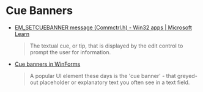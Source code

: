 # Cue Banners
- [EM\_SETCUEBANNER message (Commctrl.h) - Win32 apps | Microsoft Learn](https://learn.microsoft.com/en-us/windows/win32/controls/em-setcuebanner)

  > The textual cue, or tip, that is displayed by the edit control to prompt the user for information.

- [Cue banners in WinForms](https://www.mking.net/blog/cue-banners-in-winforms)

  > A popular UI element these days is the 'cue banner' - that greyed-out placeholder or explanatory text you often see in a text field.